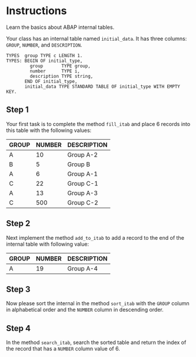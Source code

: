 # Instructions

Learn the basics about ABAP internal tables.

Your class has an internal table named `initial_data`. It has three columns: `GROUP`, `NUMBER`, and `DESCRIPTION`. 

```abap
TYPES  group TYPE c LENGTH 1.
TYPES: BEGIN OF initial_type,
         group       TYPE group,
         number      TYPE i,
         description TYPE string,
       END OF initial_type,
       initial_data TYPE STANDARD TABLE OF initial_type WITH EMPTY KEY.
```

## Step 1

Your first task is to complete the method `fill_itab` and place 6 records into this table with the following values:

| GROUP | NUMBER | DESCRIPTION |
| --- | ----------- | ----------- |
| A | 10 | Group A-2 |
| B | 5 | Group B |
| A | 6 | Group A-1 |
| C | 22 | Group C-1 |
| A | 13 | Group A-3 |
| C | 500 | Group C-2 |

## Step 2

Next implement the method `add_to_itab` to add a record to the end of the internal table with following value:

| GROUP | NUMBER | DESCRIPTION |
| --- | ----------- | ----------- |
| A | 19 | Group A-4 |

## Step 3

Now please sort the internal in the method `sort_itab` with the `GROUP` column in alphabetical order and the `NUMBER` column in descending order.

## Step 4

In the method `search_itab`, search the sorted table and return the index of the record that has a `NUMBER` column value of 6.
